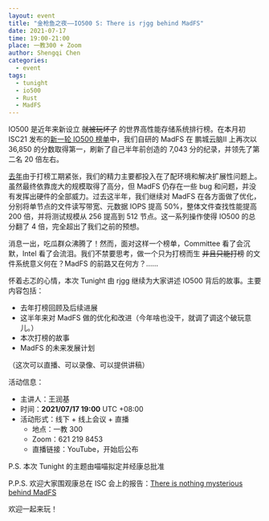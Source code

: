 ```yaml
---
layout: event
title: "金枪鱼之夜——IO500 S: There is rjgg behind MadFS"
date: 2021-07-17
time: 19:00-21:00
place: 一教300 + Zoom
author: Shengqi Chen
categories:
  - event
tags:
  - tunight
  - io500
  - Rust
  - MadFS
---
```


IO500 是近年来新设立 ~~就被玩坏了~~ 的世界高性能存储系统排行榜。在本月初 ISC21 发布的[新一轮 IO500 榜单][isc21-list]中，我们自研的 MadFS 在 鹏城云脑II 上再次以 36,850 的分数取得第一，刷新了自己半年前创造的 7,043 分的纪录，并领先了第二名 20 倍左右。

[去年](../io500-tunight/)由于打榜工期紧张，我们的精力主要都投入在了配环境和解决扩展性问题上。虽然最终依靠庞大的规模取得了高分，但 MadFS 仍存在一些 bug 和问题，并没有发挥出硬件的全部威力。过去这半年，我们继续对 MadFS 在各方面做了优化，分别将单节点的文件读写带宽、元数据 IOPS 提高 50%，整体文件查找性能提高 200 倍，并将测试规模从 256 提高到 512 节点。这一系列操作使得 IO500 的总分翻了 4 倍，完全超出了我们之前的预想。

消息一出，吃瓜群众沸腾了！然而，面对这样一个榜单，Committee 看了会沉默，Intel 看了会流泪。我们不禁要思考，做一个只为打榜而生 ~~并且只能打榜~~ 的文件系统意义何在？MadFS 的前路又在何方？……

怀着忐忑的心情，本次 Tunight 由 rjgg 继续为大家讲述 IO500 背后的故事。主要内容包括：

* 去年打榜回顾及后续进展
* 这半年来对 MadFS 做的优化和改进（今年啥也没干，就调了调这个破玩意儿。）
* 本次打榜的故事
* MadFS 的未来发展计划

（这次可以直播、可以录像、可以提供讲稿）

活动信息：

* 主讲人：王润基
* 时间：**2021/07/17 19:00** UTC +08:00
* 活动形式：线下 + 线上会议 + 直播
  * 地点：一教 300
  * Zoom：621 219 8453
  * 直播链接：YouTube，开始后公布

P.S. 本次 Tunight 的主题由喵喵拟定并经康总批准

P.P.S. 欢迎大家围观康总在 ISC 会上的报告：[There is nothing mysterious behind MadFS][isc-talk]

[io500-tunight]: https://tuna.moe/event/2020/io500/
[isc21-list]: https://io500.org/list/isc21/io500
[isc-talk]: https://www.youtube.com/watch?v=BJpkpA6hsDc&list=PLN0VUBsF9Di0Bsj4qia5SCqzBtTzGciA6&index=3

欢迎一起来玩！

